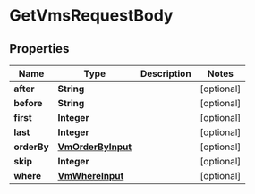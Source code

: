 

# GetVmsRequestBody


## Properties

Name | Type | Description | Notes
------------ | ------------- | ------------- | -------------
**after** | **String** |  |  [optional]
**before** | **String** |  |  [optional]
**first** | **Integer** |  |  [optional]
**last** | **Integer** |  |  [optional]
**orderBy** | [**VmOrderByInput**](VmOrderByInput.md) |  |  [optional]
**skip** | **Integer** |  |  [optional]
**where** | [**VmWhereInput**](VmWhereInput.md) |  |  [optional]



